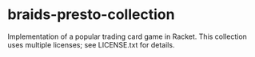 # braids-presto-collection
Implementation of a popular trading card game in Racket. This collection uses multiple licenses; see LICENSE.txt for details.
